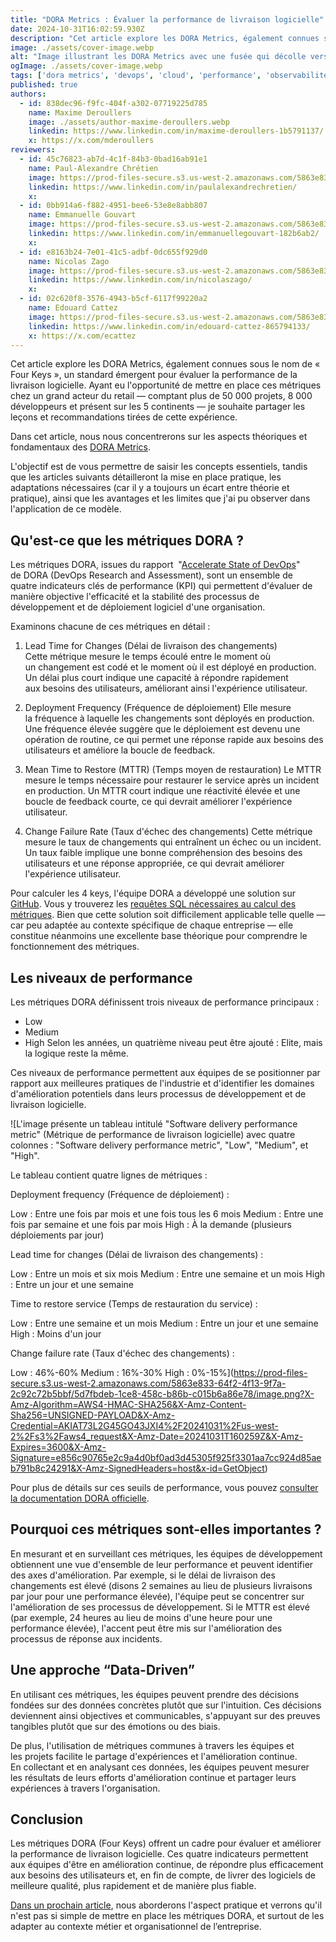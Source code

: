 ```yaml
---
title: "DORA Metrics : Évaluer la performance de livraison logicielle"
date: 2024-10-31T16:02:59.930Z
description: "Cet article explore les DORA Metrics, également connues sous le nom de « Four Keys », un standard émergent pour évaluer la performance de la livraison logicielle. Ayant eu l'opportunité de mettre en p"
image: ./assets/cover-image.webp
alt: "Image illustrant les DORA Metrics avec une fusée qui décolle vers la lune dans un style pop"
ogImage: ./assets/cover-image.webp
tags: ['dora metrics', 'devops', 'cloud', 'performance', 'observabilité', 'cloud-platform']
published: true
authors:
  - id: 838dec96-f9fc-404f-a302-07719225d785
    name: Maxime Deroullers
    image: ./assets/author-maxime-deroullers.webp
    linkedin: https://www.linkedin.com/in/maxime-deroullers-1b5791137/
    x: https://x.com/mderoullers
reviewers:
  - id: 45c76823-ab7d-4c1f-84b3-0bad16ab91e1
    name: Paul-Alexandre Chrétien
    image: https://prod-files-secure.s3.us-west-2.amazonaws.com/5863e833-64f2-4f13-9f7a-2c92c72b5bbf/c4f79dcc-a6ed-4a79-9947-416b33e5b90a/Photo_Profil_CV_1200px_%2813%29.png?X-Amz-Algorithm=AWS4-HMAC-SHA256&X-Amz-Content-Sha256=UNSIGNED-PAYLOAD&X-Amz-Credential=AKIAT73L2G45GO43JXI4%2F20241031%2Fus-west-2%2Fs3%2Faws4_request&X-Amz-Date=20241031T160259Z&X-Amz-Expires=3600&X-Amz-Signature=ee0ac486e3a9b81560341bbdc184d5d85b9bf3106e5ed6ec58fdf126d7a72742&X-Amz-SignedHeaders=host&x-id=GetObject
    linkedin: https://www.linkedin.com/in/paulalexandrechretien/
    x: 
  - id: 0bb914a6-f882-4951-bee6-53e8e8abb807
    name: Emmanuelle Gouvart
    image: https://prod-files-secure.s3.us-west-2.amazonaws.com/5863e833-64f2-4f13-9f7a-2c92c72b5bbf/c88f5dfa-16db-4e6f-acf1-34dd80ee8766/emma_hoppr.png?X-Amz-Algorithm=AWS4-HMAC-SHA256&X-Amz-Content-Sha256=UNSIGNED-PAYLOAD&X-Amz-Credential=AKIAT73L2G45GO43JXI4%2F20241031%2Fus-west-2%2Fs3%2Faws4_request&X-Amz-Date=20241031T160259Z&X-Amz-Expires=3600&X-Amz-Signature=8d218c2e21d50e5266ab34a16558acd1a6afdb55199bb38239c354fcb1c6dd98&X-Amz-SignedHeaders=host&x-id=GetObject
    linkedin: https://www.linkedin.com/in/emmanuellegouvart-182b6ab2/
    x: 
  - id: e8163b24-7e01-41c5-adbf-0dc655f929d0
    name: Nicolas Zago
    image: https://prod-files-secure.s3.us-west-2.amazonaws.com/5863e833-64f2-4f13-9f7a-2c92c72b5bbf/f8f82a79-9d41-4302-b1a5-37882985167f/nicoz_hoppr.png?X-Amz-Algorithm=AWS4-HMAC-SHA256&X-Amz-Content-Sha256=UNSIGNED-PAYLOAD&X-Amz-Credential=AKIAT73L2G45GO43JXI4%2F20241031%2Fus-west-2%2Fs3%2Faws4_request&X-Amz-Date=20241031T160259Z&X-Amz-Expires=3600&X-Amz-Signature=624ebcc1a5ac198c3e9d1a1f210b4f8d9599d760c24bb9b055c906f28c6884bb&X-Amz-SignedHeaders=host&x-id=GetObject
    linkedin: https://www.linkedin.com/in/nicolaszago/
    x: 
  - id: 02c620f8-3576-4943-b5cf-6117f99220a2
    name: Edouard Cattez
    image: https://prod-files-secure.s3.us-west-2.amazonaws.com/5863e833-64f2-4f13-9f7a-2c92c72b5bbf/02dd23b5-238a-4713-ad54-432f3fa5119b/ecattez_profile.jpeg?X-Amz-Algorithm=AWS4-HMAC-SHA256&X-Amz-Content-Sha256=UNSIGNED-PAYLOAD&X-Amz-Credential=AKIAT73L2G45GO43JXI4%2F20241031%2Fus-west-2%2Fs3%2Faws4_request&X-Amz-Date=20241031T160259Z&X-Amz-Expires=3600&X-Amz-Signature=85c73c9573dc3d20237a3e4b75379924834aa9dc0406e64182858e8214fcef81&X-Amz-SignedHeaders=host&x-id=GetObject
    linkedin: https://www.linkedin.com/in/edouard-cattez-865794133/
    x: https://x.com/ecattez
---
```


<!-- markdownlint-disable-file -->


Cet article explore les DORA Metrics, également connues sous le nom de « Four Keys », un standard émergent pour évaluer la performance de la livraison logicielle. Ayant eu l'opportunité de mettre en place ces métriques chez un grand acteur du retail — comptant plus de 50 000 projets, 8 000 développeurs et présent sur les 5 continents — je souhaite partager les leçons et recommandations tirées de cette expérience.

Dans cet article, nous nous concentrerons sur les aspects théoriques et fondamentaux des [DORA Metrics](https://blog.hoppr.tech/tags/dora%20metrics). 

L'objectif est de vous permettre de saisir les concepts essentiels, tandis que les articles suivants détailleront la mise en place pratique, les adaptations nécessaires (car il y a toujours un écart entre théorie et pratique), ainsi que les avantages et les limites que j'ai pu observer dans l'application de ce modèle.

## Qu'est-ce que les métriques DORA ?

Les métriques DORA, issues du rapport  "[Accelerate State of DevOps](https://cloud.google.com/devops/state-of-devops)" de DORA (DevOps Research and Assessment), sont un ensemble de quatre indicateurs clés de performance (KPI) qui permettent d'évaluer de manière objective l'efficacité et la stabilité des processus de développement et de déploiement logiciel d'une organisation.

Examinons chacune de ces métriques en détail :

1. Lead Time for Changes (Délai de livraison des changements)
Cette métrique mesure le temps écoulé entre le moment où un changement est codé et le moment où il est déployé en production. Un délai plus court indique une capacité à répondre rapidement aux besoins des utilisateurs, améliorant ainsi l'expérience utilisateur.

1. Deployment Frequency (Fréquence de déploiement)
Elle mesure la fréquence à laquelle les changements sont déployés en production. Une fréquence élevée suggère que le déploiement est devenu une opération de routine, ce qui permet une réponse rapide aux besoins des utilisateurs et améliore la boucle de feedback.

1. Mean Time to Restore (MTTR) (Temps moyen de restauration)
Le MTTR mesure le temps nécessaire pour restaurer le service après un incident en production. Un MTTR court indique une réactivité élevée et une boucle de feedback courte, ce qui devrait améliorer l'expérience utilisateur.

1. Change Failure Rate (Taux d'échec des changements)
Cette métrique mesure le taux de changements qui entraînent un échec ou un incident. Un taux faible implique une bonne compréhension des besoins des utilisateurs et une réponse appropriée, ce qui devrait améliorer l'expérience utilisateur.



Pour calculer les 4 keys, l'équipe DORA a développé une solution sur [GitHub](https://github.com/dora-team/fourkeys/tree/main). 
Vous y trouverez les [requêtes SQL nécessaires au calcul des métriques](https://github.com/dora-team/fourkeys/blob/main/METRICS.md). Bien que cette solution soit difficilement applicable telle quelle — car peu adaptée au contexte spécifique de chaque entreprise — elle constitue néanmoins une excellente base théorique pour comprendre le fonctionnement des métriques.

## Les niveaux de performance

Les métriques DORA définissent trois niveaux de performance principaux :

- Low
- Medium
- High
Selon les années, un quatrième niveau peut être ajouté : Elite, mais la logique reste la même.

Ces niveaux de performance permettent aux équipes de se positionner par rapport aux meilleures pratiques de l'industrie et d'identifier les domaines d'amélioration potentiels dans leurs processus de développement et de livraison logicielle.

![L'image présente un tableau intitulé "Software delivery performance metric" (Métrique de performance de livraison logicielle) avec quatre colonnes : "Software delivery performance metric", "Low", "Medium", et "High".

Le tableau contient quatre lignes de métriques :

Deployment frequency (Fréquence de déploiement) :

Low : Entre une fois par mois et une fois tous les 6 mois
Medium : Entre une fois par semaine et une fois par mois
High : À la demande (plusieurs déploiements par jour)

Lead time for changes (Délai de livraison des changements) :

Low : Entre un mois et six mois
Medium : Entre une semaine et un mois
High : Entre un jour et une semaine

Time to restore service (Temps de restauration du service) :

Low : Entre une semaine et un mois
Medium : Entre un jour et une semaine
High : Moins d'un jour

Change failure rate (Taux d'échec des changements) :

Low : 46%-60%
Medium : 16%-30%
High : 0%-15%](https://prod-files-secure.s3.us-west-2.amazonaws.com/5863e833-64f2-4f13-9f7a-2c92c72b5bbf/5d7fbdeb-1ce8-458c-b86b-c015b6a86e78/image.png?X-Amz-Algorithm=AWS4-HMAC-SHA256&X-Amz-Content-Sha256=UNSIGNED-PAYLOAD&X-Amz-Credential=AKIAT73L2G45GO43JXI4%2F20241031%2Fus-west-2%2Fs3%2Faws4_request&X-Amz-Date=20241031T160259Z&X-Amz-Expires=3600&X-Amz-Signature=e856c90765e2c9a4d0bf0ad3d45305f925f3301aa7cc924d85aeb791b8c24291&X-Amz-SignedHeaders=host&x-id=GetObject)



Pour plus de détails sur ces seuils de performance, vous pouvez [consulter la documentation DORA officielle](https://cloud.google.com/blog/products/devops-sre/dora-2022-accelerate-state-of-devops-report-now-out?hl=en).

## Pourquoi ces métriques sont-elles importantes ?

En mesurant et en surveillant ces métriques, les équipes de développement obtiennent une vue d'ensemble de leur performance et peuvent identifier des axes d'amélioration. Par exemple, si le délai de livraison des changements est élevé (disons 2 semaines au lieu de plusieurs livraisons par jour pour une performance élevée), l'équipe peut se concentrer sur l'amélioration de ses processus de développement. Si le MTTR est élevé (par exemple, 24 heures au lieu de moins d'une heure pour une performance élevée), l'accent peut être mis sur l'amélioration des processus de réponse aux incidents.

## Une approche “Data-Driven”

En utilisant ces métriques, les équipes peuvent prendre des décisions fondées sur des données concrètes plutôt que sur l'intuition. Ces décisions deviennent ainsi objectives et communicables, s'appuyant sur des preuves tangibles plutôt que sur des émotions ou des biais.

De plus, l'utilisation de métriques communes à travers les équipes et les projets facilite le partage d'expériences et l'amélioration continue. En collectant et en analysant ces données, les équipes peuvent mesurer les résultats de leurs efforts d'amélioration continue et partager leurs expériences à travers l'organisation.

## Conclusion

Les métriques DORA (Four Keys) offrent un cadre pour évaluer et améliorer la performance de livraison logicielle. Ces quatre indicateurs  permettent aux équipes d'être en amélioration continue, de répondre plus efficacement aux besoins des utilisateurs et, en fin de compte, de livrer des logiciels de meilleure qualité, plus rapidement et de manière plus fiable.

[Dans un prochain article](https://blog.hoppr.tech/tags/dora%20metrics), nous aborderons l'aspect pratique et verrons qu'il n'est pas si simple de mettre en place les métriques DORA, et surtout de les adapter au contexte métier et organisationnel de l’entreprise.



